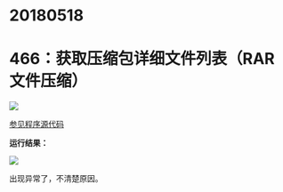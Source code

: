 # 20180518

# 466：获取压缩包详细文件列表（RAR 文件压缩）

<img src="http://image.renkaigis.com/keepcoding/2018051801.png">

<a href="https://github.com/renkaigis/KeepCoding/tree/master/2018/05/18" target="_blank">参见程序源代码</a>

**运行结果：**

<img src="http://image.renkaigis.com/keepcoding/2018051802.png">

出现异常了，不清楚原因。